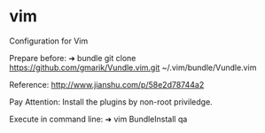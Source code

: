 # vim
Configuration for Vim 

Prepare before:
➜  bundle git clone https://github.com/gmarik/Vundle.vim.git ~/.vim/bundle/Vundle.vim

Reference:
http://www.jianshu.com/p/58e2d78744a2

Pay Attention: Install the plugins by non-root priviledge.

Execute in command line:
➜  vim BundleInstall qa

